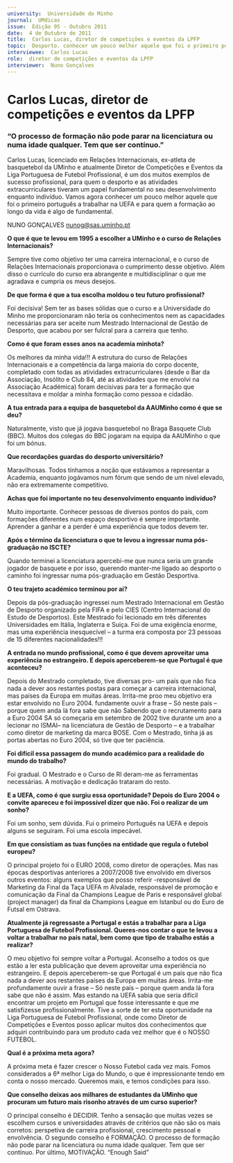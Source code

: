 ```yaml
---
university:  Universidade do Minho
journal:  UMdicas
issue:  Edição 95 - Outubro 2011
date:  4 de Outubro de 2011
title:  Carlos Lucas, diretor de competições e eventos da LPFP 
topic:  Desporto. conhecer um pouco melhor aquele que foi o primeiro português a trabalhar na UEFA
interviewee:  Carlos Lucas
role:  diretor de competições e eventos da LPFP
interviewer:  Nuno Gonçalves
--- 
```


# Carlos Lucas, diretor de competições e eventos da LPFP


### “O processo de formação não pode parar na licenciatura ou numa idade qualquer. Tem que ser contínuo.”
 
Carlos Lucas, licenciado em Relações Internacionais, ex-atleta de basquetebol da UMinho e atualmente Diretor de Competições e Eventos da Liga Portuguesa de Futebol Profissional, é um dos muitos exemplos de sucesso profissional, para quem o desporto e as atividades extracurriculares tiveram um papel fundamental no seu desenvolvimento enquanto indivíduo. Vamos agora conhecer um pouco melhor aquele que foi o primeiro português a trabalhar na UEFA e para quem a formação ao longo da vida é algo de fundamental.
 
 
NUNO GONÇALVES nunog@sas.uminho.pt 


**O que é que te levou em 1995 a escolher a UMinho e o curso de Relações Internacionais?**

Sempre tive como objetivo ter uma carreira internacional, e o curso de Relações Internacionais proporcionava o cumprimento desse objetivo.
Além disso o currículo do curso era abrangente e multidisciplinar o que me agradava e cumpria os meus desejos.
 

**De que forma é que a tua escolha moldou o teu futuro profissional?**

Foi decisiva! Sem ter as bases sólidas que o curso e a Universidade do Minho me proporcionaram não teria os conhecimentos nem as capacidades necessárias para ser aceite num Mestrado Internacional de Gestão de Desporto, que acabou por ser fulcral para a carreira que tenho.
 

**Como é que foram esses anos na academia minhota?**

Os melhores da minha vida!!! A estrutura do curso de Relações Internacionais e a competência da larga maioria do corpo docente, completado com todas as atividades extracurriculares (desde o Bar da Associação, Insólito e Club 84, até as atividades que me envolvi na Associação Académica) foram decisivas para ter a formação que necessitava e moldar a minha formação como pessoa e cidadão.
 

**A tua entrada para a equipa de basquetebol da AAUMinho como é que se deu?**

Naturalmente, visto que já jogava basquetebol no Braga Basquete Club (BBC). Muitos dos colegas do BBC jogaram na equipa da AAUMinho o que foi um bónus.
 

**Que recordações guardas do desporto universitário?**

Maravilhosas. Todos tínhamos a noção que estávamos a representar a Academia, enquanto jogávamos num fórum que sendo de um nível elevado, não era extremamente competitivo.
 

**Achas que foi importante no teu desenvolvimento enquanto indivíduo?**

Muito importante. Conhecer pessoas de diversos pontos do país, com formações diferentes num espaço desportivo é sempre importante. Aprender a ganhar e a perder é uma experiência que todos devem ter.
 

**Após o término da licenciatura o que te levou a ingressar numa pós-graduação no ISCTE?**

Quando terminei a licenciatura apercebi-me que nunca seria um grande jogador de basquete e por isso, querendo manter-me ligado ao desporto o caminho foi ingressar numa pós-graduação em Gestão Desportiva.
 

**O teu trajeto académico terminou por ai?**

Depois da pós-graduação ingressei num Mestrado Internacional em Gestão de Desporto organizado pela FIFA e pelo CIES (Centro Internacional do Estudo de Desportos). Este Mestrado foi lecionado em três diferentes Universidades em Itália, Inglaterra e Suiça. Foi de uma exigência enorme, mas uma experiência inesquecível – a turma era composta por 23 pessoas de 15 diferentes nacionalidades!!!
 

**A entrada no mundo profissional, como é que devem aproveitar uma experiência no estrangeiro. E depois aperceberem-se que Portugal é que aconteceu?**

Depois do Mestrado completado, tive diversas pro- um país que não fica nada a dever aos restantes postas para começar a carreira internacional, mas países da Europa em muitas áreas. Irrita-me proo meu objetivo era estar envolvido no Euro 2004. fundamente ouvir a frase – Só neste país – porque quem anda lá fora sabe que não Sabendo que o recrutamento para a Euro 2004 SA só começaria em setembro de 2002 tive durante um ano a lecionar no ISMAI– na licenciatura de Gestão de Desporto – e a trabalhar como diretor de marketing da marca BOSE. Com o Mestrado, tinha já as portas abertas no Euro 2004, só tive que ter paciência.
 

**Foi difícil essa passagem do mundo académico para a realidade do mundo do trabalho?**

Foi gradual. O Mestrado e o Curso de RI deram-me as ferramentas necessárias. A motivação e dedicação trataram do resto.
 
 
**E a UEFA, como é que surgiu essa oportunidade? Depois do Euro 2004 o convite apareceu e foi impossível dizer que não.  Foi o realizar de um sonho?**

Foi um sonho, sem dúvida. Fui o primeiro Português na UEFA e depois alguns se seguiram. Foi uma escola impecável.
 

**Em que consistiam as tuas funções na entidade que regula o futebol europeu?**

O principal projeto foi o EURO 2008, como diretor de operações. Mas nas épocas desportivas anteriores a 2007/2008 tive envolvido em diversos outros eventos: alguns exemplos que posso referir -responsável de Marketing da Final da Taça UEFA m Alvalade, responsável de promoção e comunicação da Final da Champions League de Paris e responsável global (project manager) da final da Champions League em Istanbul ou do Euro de Futsal em Ostrava.
 

**Atualmente já regressaste a Portugal e estás a trabalhar para a Liga Portuguesa de Futebol Profissional. Queres-nos contar o que te levou a voltar a trabalhar no pais natal, bem como que tipo de trabalho estás a realizar?**

O meu objetivo foi sempre voltar a Portugal. Aconselho a todos os que estão a ler esta publicação que devem aproveitar uma experiência no estrangeiro. E depois aperceberem-se que Portugal é um país que não fica nada a dever aos restantes países da Europa em muitas áreas. Irrita-me profundamente ouvir a frase – Só neste país – porque quem anda lá fora sabe que não é assim. Mas estando na UEFA sabia que seria difícil encontrar um projeto em Portugal que fosse interessante e que me satisfizesse profissionalmente. Tive a sorte de ter esta oportunidade na Liga Portuguesa de Futebol Profissional, onde como Diretor de Competições e Eventos posso aplicar muitos dos conhecimentos que adquiri contribuindo para um produto cada vez melhor que é o NOSSO FUTEBOL.
 

**Qual é a próxima meta agora?**

A próxima meta é fazer crescer o Nosso Futebol cada vez mais. Fomos considerados a 6ª melhor Liga do Mundo, o que é impressionante tendo em conta o nosso mercado. Queremos mais, e temos condições para isso.
 

**Que conselho deixas aos milhares de estudantes da UMinho que procuram um futuro mais risonho através de um curso superior?**

O principal conselho é DECIDIR. Tenho a sensação que muitas vezes se escolhem cursos e universidades através de critérios que não são os mais corretos: perspetiva de carreira profissional, crescimento pessoal e envolvência. O segundo conselho é FORMAÇÃO. O processo de formação não pode parar na licenciatura ou numa idade qualquer. Tem que ser contínuo.
Por último, MOTIVAÇÃO. “Enough Said”

